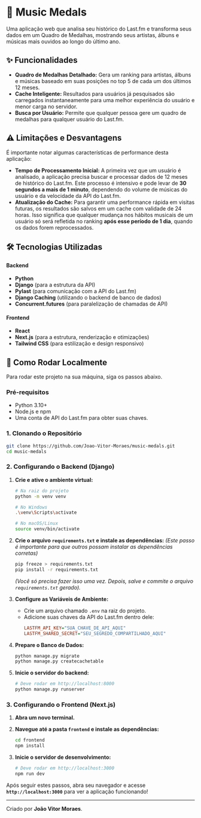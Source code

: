 # 🏅 Music Medals

Uma aplicação web que analisa seu histórico do Last.fm e transforma seus dados em um Quadro de Medalhas, mostrando seus artistas, álbuns e músicas mais ouvidos ao longo do último ano.

## ✨ Funcionalidades

  - **Quadro de Medalhas Detalhado:** Gera um ranking para artistas, álbuns e músicas baseado em suas posições no top 5 de cada um dos últimos 12 meses.
  - **Cache Inteligente:** Resultados para usuários já pesquisados são carregados instantaneamente para uma melhor experiência do usuário e menor carga no servidor.
  - **Busca por Usuário:** Permite que qualquer pessoa gere um quadro de medalhas para qualquer usuário do Last.fm.

## ⚠️ Limitações e Desvantagens

É importante notar algumas características de performance desta aplicação:

  - **Tempo de Processamento Inicial:** A primeira vez que um usuário é analisado, a aplicação precisa buscar e processar dados de 12 meses de histórico do Last.fm. Este processo é intensivo e pode levar de **30 segundos a mais de 1 minuto**, dependendo do volume de músicas do usuário e da velocidade da API do Last.fm.
  - **Atualização do Cache:** Para garantir uma performance rápida em visitas futuras, os resultados são salvos em um cache com validade de 24 horas. Isso significa que qualquer mudança nos hábitos musicais de um usuário só será refletida no ranking **após esse período de 1 dia**, quando os dados forem reprocessados.

## 🛠️ Tecnologias Utilizadas

#### **Backend**

  - **Python**
  - **Django** (para a estrutura da API)
  - **Pylast** (para comunicação com a API do Last.fm)
  - **Django Caching** (utilizando o backend de banco de dados)
  - **Concurrent.futures** (para paralelização de chamadas de API)

#### **Frontend**

  - **React**
  - **Next.js** (para a estrutura, renderização e otimizações)
  - **Tailwind CSS** (para estilização e design responsivo)

## 🚀 Como Rodar Localmente

Para rodar este projeto na sua máquina, siga os passos abaixo.

### Pré-requisitos

  - Python 3.10+
  - Node.js e npm
  - Uma conta de API do Last.fm para obter suas chaves.

### 1\. Clonando o Repositório

```bash
git clone https://github.com/Joao-Vitor-Moraes/music-medals.git
cd music-medals
```

### 2\. Configurando o Backend (Django)

1.  **Crie e ative o ambiente virtual:**

    ```bash
    # Na raiz do projeto
    python -m venv venv

    # No Windows
    .\venv\Scripts\activate

    # No macOS/Linux
    source venv/bin/activate
    ```

2.  **Crie o arquivo `requirements.txt` e instale as dependências:**
    *(Este passo é importante para que outros possam instalar as dependências corretas)*

    ```bash
    pip freeze > requirements.txt
    pip install -r requirements.txt
    ```

    *(Você só precisa fazer isso uma vez. Depois, salve e commite o arquivo `requirements.txt` gerado).*

3.  **Configure as Variáveis de Ambiente:**

      * Crie um arquivo chamado `.env` na raiz do projeto.
      * Adicione suas chaves da API do Last.fm dentro dele:
        ```ini
        LASTFM_API_KEY="SUA_CHAVE_DE_API_AQUI"
        LASTFM_SHARED_SECRET="SEU_SEGREDO_COMPARTILHADO_AQUI"
        ```

4.  **Prepare o Banco de Dados:**

    ```bash
    python manage.py migrate
    python manage.py createcachetable
    ```

5.  **Inicie o servidor do backend:**

    ```bash
    # Deve rodar em http://localhost:8000
    python manage.py runserver
    ```

### 3\. Configurando o Frontend (Next.js)

1.  **Abra um novo terminal.**

2.  **Navegue até a pasta `frontend` e instale as dependências:**

    ```bash
    cd frontend
    npm install
    ```

3.  **Inicie o servidor de desenvolvimento:**

    ```bash
    # Deve rodar em http://localhost:3000
    npm run dev
    ```

Após seguir estes passos, abra seu navegador e acesse **`http://localhost:3000`** para ver a aplicação funcionando\!

-----

Criado por **João Vitor Moraes**.
